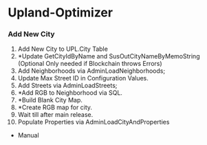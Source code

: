 # Upland-Optimizer

### Add New City

1. Add New City to UPL.City Table
2. *Update GetCityIdByName and SusOutCityNameByMemoString (Optional Only needed if Blockchain throws Errors)
3. Add Neighborhoods via AdminLoadNeighborhoods;
4. Update Max Street ID in Configuration Values.
5. Add Streets via AdminLoadStreets; 
6. *Add RGB to Neighborhood via SQL.
7. *Build Blank City Map.
8. *Create RGB map for city.
9. Wait till after main release.
10. Populate Properties via AdminLoadCityAndProperties

* Manual
